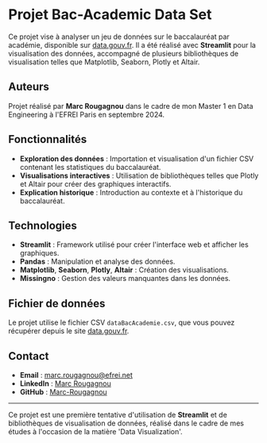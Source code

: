 
# Projet Bac-Academic Data Set

Ce projet vise à analyser un jeu de données sur le baccalauréat par académie, disponible sur [data.gouv.fr](https://www.data.gouv.fr/fr/datasets/le-baccalaureat-par-academie/). Il a été réalisé avec **Streamlit** pour la visualisation des données, accompagné de plusieurs bibliothèques de visualisation telles que Matplotlib, Seaborn, Plotly et Altair.

## Auteurs

Projet réalisé par **Marc Rougagnou** dans le cadre de mon Master 1 en Data Engineering à l'EFREI Paris en septembre 2024.

## Fonctionnalités

- **Exploration des données** : Importation et visualisation d'un fichier CSV contenant les statistiques du baccalauréat.
- **Visualisations interactives** : Utilisation de bibliothèques telles que Plotly et Altair pour créer des graphiques interactifs.
- **Explication historique** : Introduction au contexte et à l'historique du baccalauréat.

## Technologies

- **Streamlit** : Framework utilisé pour créer l'interface web et afficher les graphiques.
- **Pandas** : Manipulation et analyse des données.
- **Matplotlib**, **Seaborn**, **Plotly**, **Altair** : Création des visualisations.
- **Missingno** : Gestion des valeurs manquantes dans les données.

## Fichier de données

Le projet utilise le fichier CSV `dataBacAcademie.csv`, que vous pouvez récupérer depuis le site [data.gouv.fr](https://www.data.gouv.fr/fr/datasets/le-baccalaureat-par-academie/).

## Contact

- **Email** : marc.rougagnou@efrei.net
- **LinkedIn** : [Marc Rougagnou](https://www.linkedin.com/in/marc-rougagnou-data-science/)
- **GitHub** : [Marc-Rougagnou](https://github.com/Marc-Rougagnou)

---

Ce projet est une première tentative d'utilisation de **Streamlit** et de bibliothèques de visualisation de données, réalisé dans le cadre de mes études à l'occasion de la matière 'Data Visualization'.
